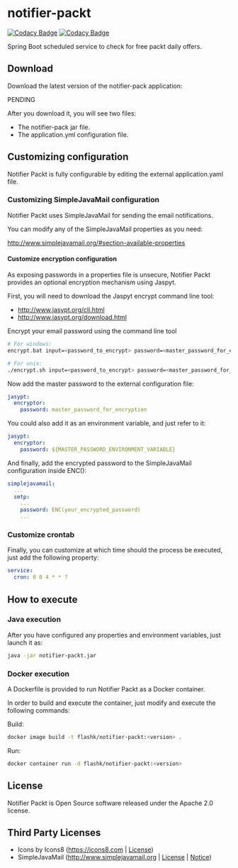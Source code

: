 # notifier-packt

[![Codacy Badge](https://api.codacy.com/project/badge/Grade/4f44adffbcc347e4a50774dd89084a41)](https://app.codacy.com/app/Flashky/notifier-packt?utm_source=github.com&utm_medium=referral&utm_content=Flashky/notifier-packt&utm_campaign=Badge_Grade_Dashboard)
[![Codacy Badge](https://api.codacy.com/project/badge/Coverage/08c6235b955540038929f66cccfb616e)](https://www.codacy.com/app/Flashky/notifier-packt?utm_source=github.com&utm_medium=referral&utm_content=Flashky/notifier-packt&utm_campaign=Badge_Coverage)

Spring Boot scheduled  service to check for free packt daily offers.

## Download
Download the latest version of the notifier-pack application:

PENDING

After you download it, you will see two files:
-   The notifier-pack jar file.
-   The application.yml configuration file.

## Customizing configuration
Notifier Packt is fully configurable by editing the external application.yaml file.

### Customizing SimpleJavaMail configuration
Notifier Packt uses SimpleJavaMail for sending the email notifications.

You can modify any of the SimpleJavaMail properties as you need:

<http://www.simplejavamail.org/#section-available-properties>

#### Customize encryption configuration

As exposing passwords in a properties file is unsecure, Notifier Packt provides an optional encryption mechanism using Jaspyt.

First, you will need to download the Jaspyt encrypt command line tool:
-   <http://www.jasypt.org/cli.html>
-   <http://www.jasypt.org/download.html>

Encrypt your email password using the command line tool

```bash
# For windows:
encrypt.bat input=<password_to_encrypt> password=<master_password_for_encryption>

# For unix:
./encrypt.sh input=<password_to_encrypt> password=<master_password_for_encryption>
```

Now add the master password to the external configuration file:
```yaml
jasypt:
  encryptor:
    password: master_password_for_encryption
```

You could also add it as an environment variable, and just refer to it:
```yaml
jasypt:
  encryptor:
    password: ${MASTER_PASSWORD_ENVIRONMENT_VARIABLE}
```

And finally, add the encrypted password to the SimpleJavaMail configuration inside ENC():

```yaml
simplejavamail:
  ...
  smtp:
    ...
    password: ENC(your_encrypted_password)
    ...
```
### Customize crontab

Finally, you can customize at which time should the process be executed, just add the following property:

```yaml
service:
  cron: 0 0 4 * * ?
```

## How to execute

### Java execution
After you have configured any properties and environment variables, just launch it as:

```sh
java -jar notifier-packt.jar
```

### Docker execution
A Dockerfile is provided to run Notifier Packt as a Docker container.

In order to build and execute the container, just modify and execute the following commands:

Build:
```sh
docker image build -t flashk/notifier-packt:<version> .
```

Run:
```sh
docker container run -d flashk/notifier-packt:<version>
``` 
## License
Notifier Packt is Open Source software released under the Apache 2.0 license.

## Third Party Licenses
-   Icons by Icons8 (<https://icons8.com> | [License](https://icons8.com/license))
-   SimpleJavaMail (<http://www.simplejavamail.org> | [License](https://github.com/bbottema/simple-java-mail/blob/develop/LICENSE-2.0.txt) | [Notice](https://github.com/bbottema/simple-java-mail/blob/develop/NOTICE.txt))
